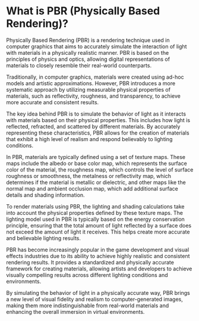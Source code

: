# What is PBR (Physically Based Rendering)?

<p>Physically Based Rendering (PBR) is a rendering technique used in computer graphics that aims to accurately simulate the interaction of light with materials in a physically realistic manner. PBR is based on the principles of physics and optics, allowing digital representations of materials to closely resemble their real-world counterparts.</p>
<p>Traditionally, in computer graphics, materials were created using ad-hoc models and artistic approximations. However, PBR introduces a more systematic approach by utilizing measurable physical properties of materials, such as reflectivity, roughness, and transparency, to achieve more accurate and consistent results.</p>
<p>The key idea behind PBR is to simulate the behavior of light as it interacts with materials based on their physical properties. This includes how light is reflected, refracted, and scattered by different materials. By accurately representing these characteristics, PBR allows for the creation of materials that exhibit a high level of realism and respond believably to lighting conditions.</p>
<p>In PBR, materials are typically defined using a set of texture maps. These maps include the albedo or base color map, which represents the surface color of the material, the roughness map, which controls the level of surface roughness or smoothness, the metalness or reflectivity map, which determines if the material is metallic or dielectric, and other maps like the normal map and ambient occlusion map, which add additional surface details and shading information.</p>
<p>To render materials using PBR, the lighting and shading calculations take into account the physical properties defined by these texture maps. The lighting model used in PBR is typically based on the energy conservation principle, ensuring that the total amount of light reflected by a surface does not exceed the amount of light it receives. This helps create more accurate and believable lighting results.</p>
<p>PBR has become increasingly popular in the game development and visual effects industries due to its ability to achieve highly realistic and consistent rendering results. It provides a standardized and physically accurate framework for creating materials, allowing artists and developers to achieve visually compelling results across different lighting conditions and environments.</p>
<p>By simulating the behavior of light in a physically accurate way, PBR brings a new level of visual fidelity and realism to computer-generated images, making them more indistinguishable from real-world materials and enhancing the overall immersion in virtual environments.</p>